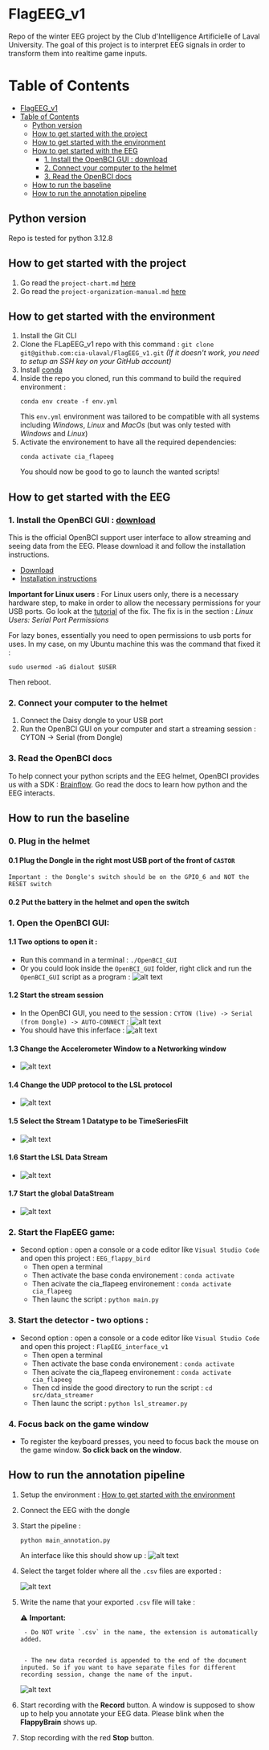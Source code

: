 


# FlagEEG_v1
Repo of the winter EEG project by the Club d'Intelligence Artificielle of Laval University. The goal of this project is to interpret EEG signals in order to transform them into realtime game inputs.

# Table of Contents
- [FlagEEG\_v1](#flageeg_v1)
- [Table of Contents](#table-of-contents)
  - [Python version](#python-version)
  - [How to get started with the project](#how-to-get-started-with-the-project)
  - [How to get started with the environment](#how-to-get-started-with-the-environment)
  - [How to get started with the EEG](#how-to-get-started-with-the-eeg)
    - [1. Install the OpenBCI GUI : download](#1-install-the-openbci-gui--download)
    - [2. Connect your computer to the helmet](#2-connect-your-computer-to-the-helmet)
    - [3. Read the OpenBCI docs](#3-read-the-openbci-docs)
  - [How to run the baseline](#how-to-run-the-baseline)
  - [How to run the annotation pipeline](#how-to-run-the-annotation-pipeline)

## Python version
Repo is tested for python 3.12.8

## How to get started with the project
1. Go read the `project-chart.md` [here](/misc/management/project-chart.md)
2. Go read the `project-organization-manual.md` [here](misc/management/project-organization-manual.md)

## How to get started with the environment
1. Install the Git CLI
2. Clone the FLapEEG_v1 repo with this command : 
```git clone git@github.com:cia-ulaval/FlagEEG_v1.git```
_(If it doesn't work, you need to setup an SSH key on your GitHub account)_
1. Install [conda](https://anaconda.org/anaconda/conda)
2. Inside the repo you cloned, run this command to build the required environment : 
   ```
   conda env create -f env.yml
   ```
   This `env.yml` environment was tailored to be compatible with all systems including *Windows*, *Linux* and *MacOs* (but was only tested with *Windows* and *Linux*)
3. Activate the environement to have all the required dependencies: 
   ```
   conda activate cia_flapeeg
   ```
   You should now be good to go to launch the wanted scripts!

## How to get started with the EEG
### 1. Install the OpenBCI GUI : [download](https://openbci.com/downloads)
This is the official OpenBCI support user interface to allow streaming and seeing data from the EEG. Please download it and follow the installation instructions.
- [Download](https://openbci.com/downloads)
- [Installation instructions](https://docs.openbci.com/Software/OpenBCISoftware/GUIDocs/)

**Important for Linux users** : For Linux users only, there is a necessary hardware step, to make in order to allow the necessary permissions for your USB ports. Go look at the [tutorial](https://docs.openbci.com/Software/OpenBCISoftware/GUIDocs/#linux-users-serial-port-permissions) of the fix. The fix is in the section : _Linux Users: Serial Port Permissions_

For lazy bones, essentially you need to open permissions to usb ports for uses. In my case, on my Ubuntu machine this was the command that fixed it :

```sudo usermod -aG dialout $USER```

Then reboot.

### 2. Connect your computer to the helmet
1. Connect the Daisy dongle to your USB port
2. Run the OpenBCI GUI on your computer and start a streaming session : CYTON -> Serial (from Dongle) 

### 3. Read the OpenBCI docs
To help connect your python scripts and the EEG helmet, OpenBCI provides us with a SDK : [Brainflow](https://docs.openbci.com/ForDevelopers/SoftwareDevelopment/). Go read the docs to learn how python and the EEG interacts.


## How to run the baseline

### 0. Plug in the helmet
#### 0.1 Plug the Dongle in the right most USB port of the front of `CASTOR`
```Important : the Dongle's switch should be on the GPIO_6 and NOT the RESET switch```

#### 0.2 Put the battery in the helmet and open the switch


### 1. Open the OpenBCI GUI:
#### 1.1 Two options to open it :
- Run this command in a terminal : `./OpenBCI_GUI`
- Or you could look inside the `OpenBCI_GUI` folder, right click and run the `OpenBCI_GUI` script as a program : ![alt text](docs/README_images/image-10.png)

#### 1.2 Start the stream session
- In the OpenBCI GUI, you need to the session : 
`CYTON (live) -> Serial (from Dongle) -> AUTO-CONNECT` : 
![alt text](docs/README_images/image-11.png)
- You should have this inferface : 
![alt text](docs/README_images/image-12.png)

#### 1.3 Change the Accelerometer Window to a **Networking** window
- ![alt text](docs/README_images/image-4.png)

#### 1.4 Change the UDP protocol to the **LSL** protocol
- ![alt text](docs/README_images/image-5.png)

#### 1.5 Select the Stream 1 Datatype to be TimeSeriesFilt
- ![alt text](docs/README_images/image-6.png)

#### 1.6 Start the LSL Data Stream
- ![alt text](docs/README_images/image-7.png)

#### 1.7 Start the global DataStream
- ![alt text](docs/README_images/image-8.png)

### 2. Start the FlapEEG game:


- Second option : open a console or a code editor like `Visual Studio Code` and open this project : `EEG_flappy_bird`
    - Then open a terminal
    - Then activate the base conda environement : `conda activate`
    - Then acivate the cia_flapeeg environement : `conda activate cia_flapeeg`
    - Then launc the script : `python main.py`



### 3. Start the detector - two options : 
- Second option : open a console or a code editor like `Visual Studio Code` and open this project : `FlapEEG_interface_v1`
    - Then open a terminal
    - Then activate the base conda environement : `conda activate`
    - Then acivate the cia_flapeeg environement : `conda activate cia_flapeeg`
    - Then cd inside the good directory to run the script : `cd src/data_streamer`
    - Then launc the script : `python lsl_streamer.py`

### 4. Focus back on the game window
- To register the keyboard presses, you need to focus back the mouse on the game window. **So click back on the window**.


## How to run the annotation pipeline
1. Setup the environment : [How to get started with the environment](#how-to-get-started-with-the-environment)

2. Connect the EEG with the dongle
3. Start the pipeline : 

    `python main_annotation.py`

    An interface like this should show up : 
    ![alt text](docs/README_images/image.png)
4. Select the target folder where all the `.csv` files are exported : 

    ![alt text](docs/README_images/image1.png)
5. Write the name that your exported `.csv` file will take :

    ⚠️ **Important:** 

        - Do NOT write `.csv` in the name, the extension is automatically   added.


        - The new data recorded is appended to the end of the document  inputed. So if you want to have separate files for different recording session, change the name of the input.


    ![alt text](docs/README_images/image2.png)

5. Start recording with the **Record** button. A window is supposed to show up to help you annotate your EEG data. Please blink when the **FlappyBrain** shows up.

6. Stop recording with the red **Stop** button.


